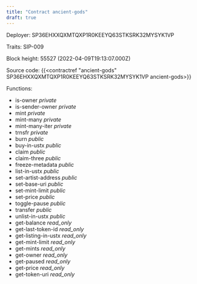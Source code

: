 ```yaml
---
title: "Contract ancient-gods"
draft: true
---
```

Deployer: SP36EHXXQXMTQXP1R0KEEYQ63STKSRK32MYSYK1VP

Traits:
SIP-009 



Block height: 55527 (2022-04-09T19:13:07.000Z)

Source code: {{<contractref "ancient-gods" SP36EHXXQXMTQXP1R0KEEYQ63STKSRK32MYSYK1VP ancient-gods>}}

Functions:

* is-owner _private_
* is-sender-owner _private_
* mint _private_
* mint-many _private_
* mint-many-iter _private_
* trnsfr _private_
* burn _public_
* buy-in-ustx _public_
* claim _public_
* claim-three _public_
* freeze-metadata _public_
* list-in-ustx _public_
* set-artist-address _public_
* set-base-uri _public_
* set-mint-limit _public_
* set-price _public_
* toggle-pause _public_
* transfer _public_
* unlist-in-ustx _public_
* get-balance _read_only_
* get-last-token-id _read_only_
* get-listing-in-ustx _read_only_
* get-mint-limit _read_only_
* get-mints _read_only_
* get-owner _read_only_
* get-paused _read_only_
* get-price _read_only_
* get-token-uri _read_only_
